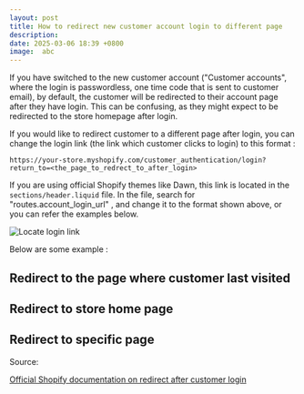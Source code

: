 ```yaml
---
layout: post
title: How to redirect new customer account login to different page
description: 
date: 2025-03-06 18:39 +0800
image:  abc
---
```


If you have switched to the new customer account ("Customer accounts", where the login is passwordless, one time code that is sent to customer email), by default, the customer will be redirected to their account page after they have login. This can be confusing, as they might expect to be redirected to the store homepage after login.

If you would like to redirect customer to a different page after login, you can change the login link (the link which customer clicks to login) to this format : 

`https://your-store.myshopify.com/customer_authentication/login?return_to=<the_page_to_redrect_to_after_login>`


If you are using official Shopify themes like Dawn, this link is located in the `sections/header.liquid` file. In the file, search for "routes.account_login_url" , and change it to the format shown above, or you can refer the examples below.

![Locate login link](https://img.yagisoftware.com/32-redirect-customer-login/1_header_link.png)

Below are some example : 

## Redirect to the page where customer last visited



## Redirect to store home page



## Redirect to specific page




Source: 

[Official Shopify documentation on redirect after customer login](https://shopify.dev/docs/storefronts/themes/login#direct-customers-back-to-another-page-on-the-online-store)